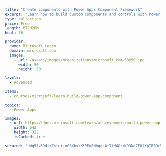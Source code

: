 ```yaml
---
title: "Create components with Power Apps Component Framework"
excerpt: "Learn how to build custom components and controls with Power Apps component framework."
type: collection
price: Free
length: PT2H26M
heat: 56

provider:
  name: Microsoft Learn
  domain: microsoft.com
  images:
    - url: /assets/images/organizations/microsoft.com-50x50.jpg
      width: 50
      height: 50

levels:
  - Advanced

items:
  - courses/microsoft-learn-build-power-app-component

topics:
  - Power Apps

images:
  - url: https://docs.microsoft.com/learn/achievements/build-power-app-component-social.png
    width: 642
    height: 322
    isCached: true

secured: "nWq5lz59di+ZstuijoG6XbxzK3PEuPNhgqsA+Ttd4Oz+KD3kd7E8lXpTRROrVhF9z119QVDVT1WdWOCM3KrEKmzlzYgxvBBuic79v5FIhiP/hRnGgDj2mLpm5kEiDsW4t/rvy2gv+uMYUazHbUS2mdPIVU1tosoP2plgunpnR6eOeGWiDhkCAv9bkrEKVt20rSpNRcJneN42sKKFxNZCKvDZGpgxuxE++XZpPrpCvJ/pGrc3VviO+wzD6te9LufyI+X17hPQWFipW2e0VZi3guK6IMReyiuULnsdackTqQ6Bs5i/Ae58avwrpW5G7zj1THxMPJzWKas82qripKrJxxiViokYgWtepi7HVH+ITPw=;veh8pGVdKnu1tn+PoP0vag=="
---
```


